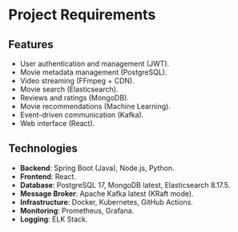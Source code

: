 # Project Requirements

## Features
- User authentication and management (JWT).
- Movie metadata management (PostgreSQL).
- Video streaming (FFmpeg + CDN).
- Movie search (Elasticsearch).
- Reviews and ratings (MongoDB).
- Movie recommendations (Machine Learning).
- Event-driven communication (Kafka).
- Web interface (React).

## Technologies
- **Backend**: Spring Boot (Java), Node.js, Python.
- **Frontend**: React.
- **Database**: PostgreSQL 17, MongoDB latest, Elasticsearch 8.17.5.
- **Message Broker**: Apache Kafka latest (KRaft mode).
- **Infrastructure**: Docker, Kubernetes, GitHub Actions.
- **Monitoring**: Prometheus, Grafana.
- **Logging**: ELK Stack.